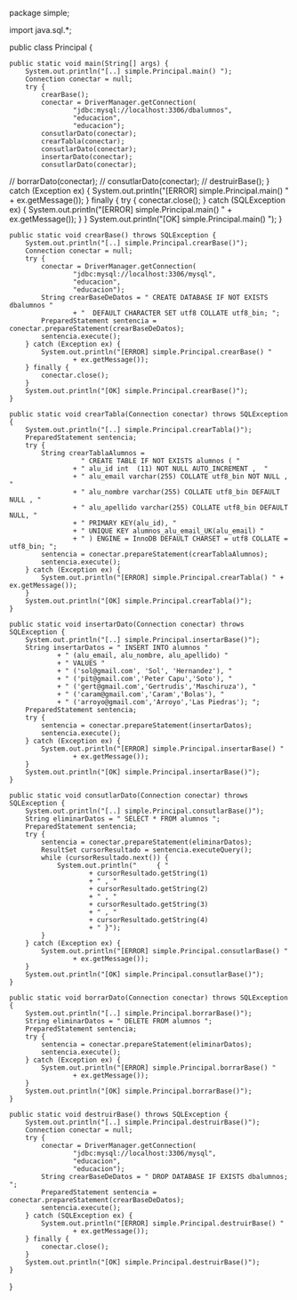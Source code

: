 package simple;

import java.sql.*;

public class Principal {

    public static void main(String[] args) {
        System.out.println("[..] simple.Principal.main() ");
        Connection conectar = null;
        try {
            crearBase();
            conectar = DriverManager.getConnection(
                    "jdbc:mysql://localhost:3306/dbalumnos",
                    "educacion",
                    "educacion");
            consutlarDato(conectar);
            crearTabla(conectar);
            consutlarDato(conectar);
            insertarDato(conectar);
            consutlarDato(conectar);
//            borrarDato(conectar);
//            consutlarDato(conectar);
//            destruirBase();
        } catch (Exception ex) {
            System.out.println("[ERROR] simple.Principal.main() "
                    + ex.getMessage());
        } finally {
            try {
                conectar.close();
            } catch (SQLException ex) {
                System.out.println("[ERROR] simple.Principal.main() "
                        + ex.getMessage());
            }
        }
        System.out.println("[OK] simple.Principal.main() ");
    }

    public static void crearBase() throws SQLException {
        System.out.println("[..] simple.Principal.crearBase()");
        Connection conectar = null;
        try {
            conectar = DriverManager.getConnection(
                    "jdbc:mysql://localhost:3306/mysql",
                    "educacion",
                    "educacion");
            String crearBaseDeDatos = " CREATE DATABASE IF NOT EXISTS dbalumnos "
                    + "  DEFAULT CHARACTER SET utf8 COLLATE utf8_bin; ";
            PreparedStatement sentencia = conectar.prepareStatement(crearBaseDeDatos);
            sentencia.execute();
        } catch (Exception ex) {
            System.out.println("[ERROR] simple.Principal.crearBase() "
                    + ex.getMessage());
        } finally {
            conectar.close();
        }
        System.out.println("[OK] simple.Principal.crearBase()");
    }

    public static void crearTabla(Connection conectar) throws SQLException {
        System.out.println("[..] simple.Principal.crearTabla()");
        PreparedStatement sentencia;
        try {
            String crearTablaAlumnos = 
                      " CREATE TABLE IF NOT EXISTS alumnos ( "
                    + " alu_id int  (11) NOT NULL AUTO_INCREMENT ,  "
                    + " alu_email varchar(255) COLLATE utf8_bin NOT NULL , "
                    + " alu_nombre varchar(255) COLLATE utf8_bin DEFAULT NULL , "
                    + " alu_apellido varchar(255) COLLATE utf8_bin DEFAULT NULL, "
                    + " PRIMARY KEY(alu_id), "
                    + " UNIQUE KEY alumnos_alu_email_UK(alu_email) "
                    + " ) ENGINE = InnoDB DEFAULT CHARSET = utf8 COLLATE = utf8_bin; ";
            sentencia = conectar.prepareStatement(crearTablaAlumnos);
            sentencia.execute();
        } catch (Exception ex) {
            System.out.println("[ERROR] simple.Principal.crearTabla() " + ex.getMessage());
        }
        System.out.println("[OK] simple.Principal.crearTabla()");
    }

    public static void insertarDato(Connection conectar) throws SQLException {
        System.out.println("[..] simple.Principal.insertarBase()");
        String insertarDatos = " INSERT INTO alumnos "
                + " (alu_email, alu_nombre, alu_apellido) "
                + " VALUES "
                + " ('sol@gmail.com', 'Sol', 'Hernandez'), "
                + " ('pit@gmail.com','Peter Capu','Soto'), "
                + " ('gert@gmail.com','Gertrudis','Maschiruza'), "
                + " ('caram@gmail.com','Caram','Bolas'), "
                + " ('arroyo@gmail.com','Arroyo','Las Piedras'); ";
        PreparedStatement sentencia;
        try {
            sentencia = conectar.prepareStatement(insertarDatos);
            sentencia.execute();
        } catch (Exception ex) {
            System.out.println("[ERROR] simple.Principal.insertarBase() " 
                    + ex.getMessage());
        }
        System.out.println("[OK] simple.Principal.insertarBase()");
    }

    public static void consutlarDato(Connection conectar) throws SQLException {
        System.out.println("[..] simple.Principal.consutlarBase()");
        String eliminarDatos = " SELECT * FROM alumnos ";
        PreparedStatement sentencia;
        try {
            sentencia = conectar.prepareStatement(eliminarDatos);
            ResultSet cursorResultado = sentencia.executeQuery();
            while (cursorResultado.next()) {
                System.out.println("     { "
                        + cursorResultado.getString(1)
                        + " , "
                        + cursorResultado.getString(2)
                        + " , "
                        + cursorResultado.getString(3)
                        + " , "
                        + cursorResultado.getString(4)
                        + " }");
            }
        } catch (Exception ex) {
            System.out.println("[ERROR] simple.Principal.consutlarBase() " 
                    + ex.getMessage());
        }
        System.out.println("[OK] simple.Principal.consutlarBase()");
    }

    public static void borrarDato(Connection conectar) throws SQLException {
        System.out.println("[..] simple.Principal.borrarBase()");
        String eliminarDatos = " DELETE FROM alumnos ";
        PreparedStatement sentencia;
        try {
            sentencia = conectar.prepareStatement(eliminarDatos);
            sentencia.execute();
        } catch (Exception ex) {
            System.out.println("[ERROR] simple.Principal.borrarBase() " 
                    + ex.getMessage());
        }
        System.out.println("[OK] simple.Principal.borrarBase()");
    }

    public static void destruirBase() throws SQLException {
        System.out.println("[..] simple.Principal.destruirBase()");
        Connection conectar = null;
        try {
            conectar = DriverManager.getConnection(
                    "jdbc:mysql://localhost:3306/mysql", 
                    "educacion", 
                    "educacion");
            String crearBaseDeDatos = " DROP DATABASE IF EXISTS dbalumnos; ";
            PreparedStatement sentencia = conectar.prepareStatement(crearBaseDeDatos);
            sentencia.execute();
        } catch (SQLException ex) {
            System.out.println("[ERROR] simple.Principal.destruirBase() " 
                    + ex.getMessage());
        } finally {
            conectar.close();
        }
        System.out.println("[OK] simple.Principal.destruirBase()");
    }
}
